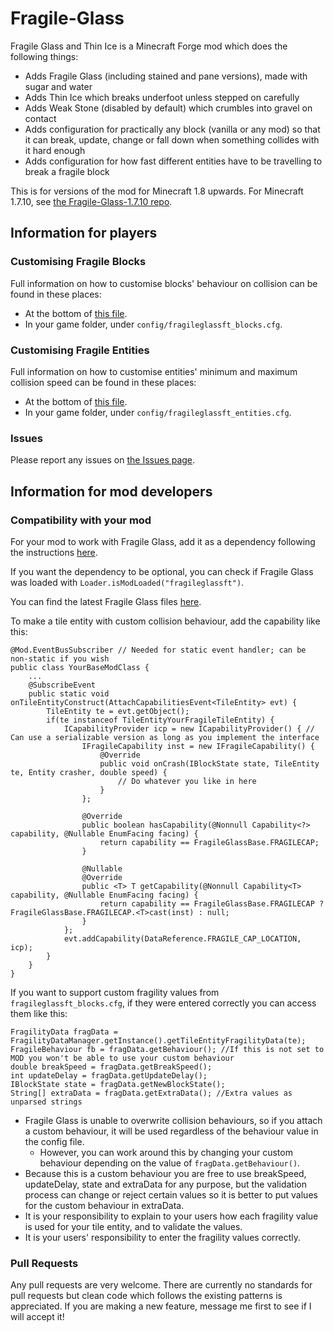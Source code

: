 # Fragile-Glass
Fragile Glass and Thin Ice is a Minecraft Forge mod which does the following things:
* Adds Fragile Glass (including stained and pane versions), made with sugar and water
* Adds Thin Ice which breaks underfoot unless stepped on carefully
* Adds Weak Stone (disabled by default) which crumbles into gravel on contact
* Adds configuration for practically any block (vanilla or any mod) so that it can break, update, change or fall down when something collides with it hard enough
* Adds configuration for how fast different entities have to be travelling to break a fragile block

This is for versions of the mod for Minecraft 1.8 upwards.
For Minecraft 1.7.10, see [the Fragile-Glass-1.7.10 repo](https://github.com/fredtargaryen/Fragile-Glass-1.7.10).

## Information for players
### Customising Fragile Blocks
Full information on how to customise blocks' behaviour on collision can be found in these places:
* At the bottom of [this file](https://github.com/fredtargaryen/Fragile-Glass/blob/master/src/main/java/com/fredtargaryen/fragileglass/world/FragilityDataManager.java).
* In your game folder, under `config/fragileglassft_blocks.cfg`.
### Customising Fragile Entities
Full information on how to customise entities' minimum and maximum collision speed can be found in these places:
* At the bottom of [this file](https://github.com/fredtargaryen/Fragile-Glass/blob/blocklist/src/main/java/com/fredtargaryen/fragileglass/world/BreakerDataManager.java).
* In your game folder, under `config/fragileglassft_entities.cfg`.
### Issues
Please report any issues on [the Issues page](https://github.com/fredtargaryen/Fragile-Glass/issues).

## Information for mod developers
### Compatibility with your mod
For your mod to work with Fragile Glass, add it as a dependency following the instructions [here](https://github.com/MinecraftForge/ForgeGradle/wiki/Dependencies). 

If you want the dependency to be optional, you can check if Fragile Glass was loaded with `Loader.isModLoaded("fragileglassft")`.

You can find the latest Fragile Glass files [here](https://minecraft.curseforge.com/projects/fragile-glass-and-thin-ice/files).

To make a tile entity with custom collision behaviour, add the capability like this:
```
@Mod.EventBusSubscriber // Needed for static event handler; can be non-static if you wish
public class YourBaseModClass {
    ...
    @SubscribeEvent
    public static void onTileEntityConstruct(AttachCapabilitiesEvent<TileEntity> evt) {
        TileEntity te = evt.getObject();
        if(te instanceof TileEntityYourFragileTileEntity) {
            ICapabilityProvider icp = new ICapabilityProvider() { // Can use a serializable version as long as you implement the interface
                IFragileCapability inst = new IFragileCapability() {
                    @Override
                    public void onCrash(IBlockState state, TileEntity te, Entity crasher, double speed) {
                        // Do whatever you like in here
                    }
                };
                
                @Override
                public boolean hasCapability(@Nonnull Capability<?> capability, @Nullable EnumFacing facing) {
                    return capability == FragileGlassBase.FRAGILECAP;
                }

                @Nullable
                @Override
                public <T> T getCapability(@Nonnull Capability<T> capability, @Nullable EnumFacing facing) {
                    return capability == FragileGlassBase.FRAGILECAP ? FragileGlassBase.FRAGILECAP.<T>cast(inst) : null;
                }
            };
            evt.addCapability(DataReference.FRAGILE_CAP_LOCATION, icp);
        }
    }
}
```
If you want to support custom fragility values from `fragileglassft_blocks.cfg`, if they were entered correctly you can access them like this:
```
FragilityData fragData = FragilityDataManager.getInstance().getTileEntityFragilityData(te);
FragileBehaviour fb = fragData.getBehaviour(); //If this is not set to MOD you won't be able to use your custom behaviour
double breakSpeed = fragData.getBreakSpeed();
int updateDelay = fragData.getUpdateDelay();
IBlockState state = fragData.getNewBlockState();
String[] extraData = fragData.getExtraData(); //Extra values as unparsed strings
```
* Fragile Glass is unable to overwrite collision behaviours, so if you attach a custom behaviour, it will be used regardless of the behaviour value in the config file.
  * However, you can work around this by changing your custom behaviour depending on the value of `fragData.getBehaviour()`.
* Because this is a custom behaviour you are free to use breakSpeed, updateDelay, state and extraData for any purpose,
but the validation process can change or reject certain values so it is better to put values for the custom behaviour in extraData.
* It is your responsibility to explain to your users how each fragility value is used for your tile entity, and to validate the values.
* It is your users' responsibility to enter the fragility values correctly.
### Pull Requests
Any pull requests are very welcome. There are currently no standards for pull requests but clean code which
follows the existing patterns is appreciated. If you are making a new feature, message me first to see
if I will accept it!

